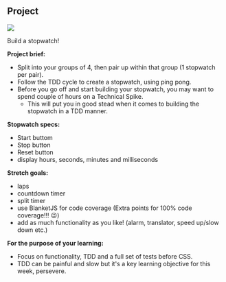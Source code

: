 ## Project

![](http://www.vbtutor.net/VB_Sample/stopwa1.jpg)

Build a stopwatch!

**Project brief:**
- Split into your groups of 4, then pair up within that group (1 stopwatch per pair).
- Follow the TDD cycle to create a stopwatch, using ping pong.
- Before you go off and start building your stopwatch, you may want to spend couple of hours on a Technical Spike.
  - This will put you in good stead when it comes to building the stopwatch in a TDD manner.

**Stopwatch specs:**
- Start buttom
- Stop button
- Reset button
- display hours, seconds, minutes and milliseconds

**Stretch goals:**
- laps
- countdown timer
- split timer
- use BlanketJS for code coverage (Extra points for 100% code coverage!!! :wink:)
- add as much functionality as you like! (alarm, translator, speed up/slow down etc.)

**For the purpose of your learning:**
- Focus on functionality, TDD and a full set of tests before CSS.
- TDD can be painful and slow but it's a key learning objective for this week, persevere.
